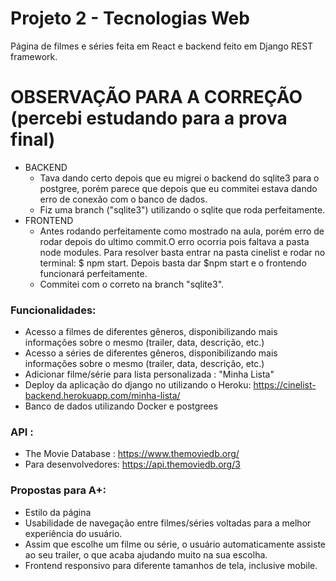 # Projeto 2 - Tecnologias Web

Página de filmes e séries feita em React e backend feito em Django REST framework. 

# OBSERVAÇÃO PARA A CORREÇÃO (percebi estudando para a prova final)
- BACKEND
  - Tava dando certo depois que eu migrei o backend do sqlite3 para o postgree, porém parece que depois que eu commitei estava dando erro de conexão com o banco de dados.
  - Fiz uma branch ("sqlite3") utilizando o sqlite que roda perfeitamente. 
- FRONTEND
  - Antes rodando perfeitamente como mostrado na aula, porém erro de rodar depois do ultimo commit.O erro ocorria pois faltava a pasta node modules. Para resolver basta entrar na pasta cinelist e rodar no terminal: $ npm start. Depois basta dar $npm start e o frontendo funcionará perfeitamente. 
  - Commitei com o correto na branch "sqlite3".

### Funcionalidades:

- Acesso a filmes de diferentes gêneros, disponibilizando mais informações sobre o mesmo (trailer, data, descrição, etc.)
- Acesso a séries de diferentes gêneros, disponibilizando mais informações sobre o mesmo (trailer, data, descrição, etc.)
- Adicionar filme/série para lista personalizada : "Minha Lista"
- Deploy da aplicação do django no utilizando o Heroku: https://cinelist-backend.herokuapp.com/minha-lista/
- Banco de dados utilizando Docker e postgrees 

### API :

- The Movie Database : https://www.themoviedb.org/
- Para desenvolvedores: https://api.themoviedb.org/3

### Propostas para A+: 

- Estilo da página 
- Usabilidade de navegação entre filmes/séries voltadas para a melhor experiência do usuário. 
- Assim que escolhe um filme ou série, o usuário automaticamente assiste ao seu trailer, o que acaba ajudando muito na sua escolha. 
- Frontend responsivo para diferente tamanhos de tela, inclusive mobile. 
